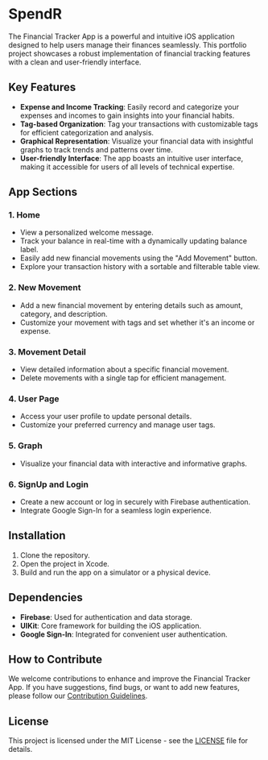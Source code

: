 # SpendR

The Financial Tracker App is a powerful and intuitive iOS application designed to help users manage their finances seamlessly. This portfolio project showcases a robust implementation of financial tracking features with a clean and user-friendly interface.

## Key Features

- **Expense and Income Tracking**: Easily record and categorize your expenses and incomes to gain insights into your financial habits.
- **Tag-based Organization**: Tag your transactions with customizable tags for efficient categorization and analysis.
- **Graphical Representation**: Visualize your financial data with insightful graphs to track trends and patterns over time.
- **User-friendly Interface**: The app boasts an intuitive user interface, making it accessible for users of all levels of technical expertise.

## App Sections

### 1. Home

- View a personalized welcome message.
- Track your balance in real-time with a dynamically updating balance label.
- Easily add new financial movements using the "Add Movement" button.
- Explore your transaction history with a sortable and filterable table view.

### 2. New Movement

- Add a new financial movement by entering details such as amount, category, and description.
- Customize your movement with tags and set whether it's an income or expense.

### 3. Movement Detail

- View detailed information about a specific financial movement.
- Delete movements with a single tap for efficient management.

### 4. User Page

- Access your user profile to update personal details.
- Customize your preferred currency and manage user tags.

### 5. Graph

- Visualize your financial data with interactive and informative graphs.

### 6. SignUp and Login

- Create a new account or log in securely with Firebase authentication.
- Integrate Google Sign-In for a seamless login experience.

## Installation

1. Clone the repository.
2. Open the project in Xcode.
3. Build and run the app on a simulator or a physical device.

## Dependencies

- **Firebase**: Used for authentication and data storage.
- **UIKit**: Core framework for building the iOS application.
- **Google Sign-In**: Integrated for convenient user authentication.

## How to Contribute

We welcome contributions to enhance and improve the Financial Tracker App. If you have suggestions, find bugs, or want to add new features, please follow our [Contribution Guidelines](CONTRIBUTING.md).

## License

This project is licensed under the MIT License - see the [LICENSE](LICENSE) file for details.
